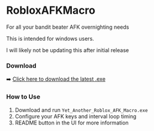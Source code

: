 # RobloxAFKMacro
For all your bandit beater AFK overnighting needs

This is intended for windows users.        

I will likely not be updating this after initial release

### Download

➡️ [Click here to download the latest .exe](https://github.com/DevinHermanCode/RobloxAFKMacro/releases/latest)

### How to Use

1. Download and run `Yet_Another_Roblox_AFK_Macro.exe`
2. Configure your AFK keys and interval loop timing
3. README button in the UI for more information
